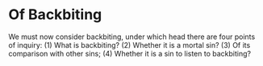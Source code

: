 # Of Backbiting

We must now consider backbiting, under which head there are four points of inquiry:
(1) What is backbiting?
(2) Whether it is a mortal sin?
(3) Of its comparison with other sins;
(4) Whether it is a sin to listen to backbiting?